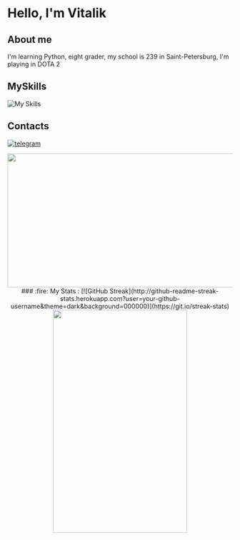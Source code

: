 # Hello, I'm Vitalik 
## About me
I'm learning Python, eight grader, my school is 239 in Saint-Petersburg, I'm playing in DOTA 2
## MySkills
![My Skills](https://go-skill-icons.vercel.app/api/icons?i=py,github,pycharm)

## Contacts

[![telegram](https://img.shields.io/badge/telegram-%2326A5E4.svg?&style=for-the-badge&logo=telegram&logoColor=white)](https://t.me/tereshchenko_vitalik)


<div align="center">
  <img src="https://media.giphy.com/media/dWesBcTLavkZuG35MI/giphy.gif" width="600" height="300"/>
</div>



<div align="center">
  ### :fire: My Stats :  
  [![GitHub Streak](http://github-readme-streak-stats.herokuapp.com?user=your-github-username&theme=dark&background=000000)](https://git.io/streak-stats)
</div>




<div id="header" align="center">
  <img src="https://i.giphy.com/media/v1.Y2lkPTc5MGI3NjExY2g5dno0ZHkwdnhmeDE5NHYwNHZydnd0N3RkOXJjb2twY3FkcWo4eCZlcD12MV9pbnRlcm5hbF9naWZfYnlfaWQmY3Q9Zw/KfMgXkdenBIecRkDRt/giphy-downsized-large.gif" width="300" height = "500"/>
</div>
